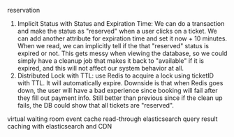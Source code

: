 reservation
1. Implicit Status with Status and Expiration Time: We can do a transaction and make the status as "reserved" when a user clicks on a ticket. We can add another attribute for expiration time and set it now + 10 minutes. When we read, we can implicitly tell if the that "reserved" status is expired or not. This gets messy when viewing the database, so we could simply have a cleanup job that makes it back to "available" if it is expired, and this will not affect our system behavior at all.
2. Distributed Lock with TTL: use Redis to acquire a lock using ticketID with TTL. It will automatically expire. Downside is that when Redis goes down, the user will have a bad experience since booking will fail after they fill out payment info. Still better than previous since if the clean up fails, the DB could show that all tickets are "reserved".

virtual waiting room
event cache read-through
elasticsearch
query result caching with elasticsearch and CDN

